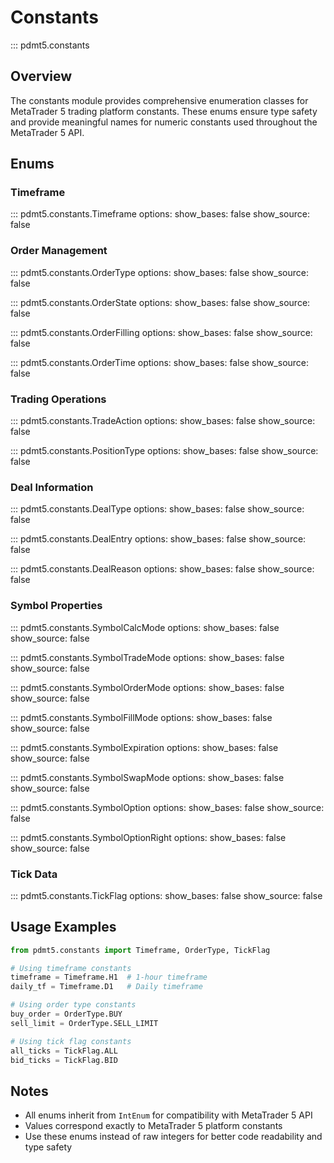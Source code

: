 # Constants

::: pdmt5.constants

## Overview

The constants module provides comprehensive enumeration classes for MetaTrader 5 trading platform constants. These enums ensure type safety and provide meaningful names for numeric constants used throughout the MetaTrader 5 API.

## Enums

### Timeframe
::: pdmt5.constants.Timeframe
    options:
      show_bases: false
      show_source: false

### Order Management
::: pdmt5.constants.OrderType
    options:
      show_bases: false
      show_source: false

::: pdmt5.constants.OrderState
    options:
      show_bases: false
      show_source: false

::: pdmt5.constants.OrderFilling
    options:
      show_bases: false
      show_source: false

::: pdmt5.constants.OrderTime
    options:
      show_bases: false
      show_source: false

### Trading Operations
::: pdmt5.constants.TradeAction
    options:
      show_bases: false
      show_source: false

::: pdmt5.constants.PositionType
    options:
      show_bases: false
      show_source: false

### Deal Information
::: pdmt5.constants.DealType
    options:
      show_bases: false
      show_source: false

::: pdmt5.constants.DealEntry
    options:
      show_bases: false
      show_source: false

::: pdmt5.constants.DealReason
    options:
      show_bases: false
      show_source: false

### Symbol Properties
::: pdmt5.constants.SymbolCalcMode
    options:
      show_bases: false
      show_source: false

::: pdmt5.constants.SymbolTradeMode
    options:
      show_bases: false
      show_source: false

::: pdmt5.constants.SymbolOrderMode
    options:
      show_bases: false
      show_source: false

::: pdmt5.constants.SymbolFillMode
    options:
      show_bases: false
      show_source: false

::: pdmt5.constants.SymbolExpiration
    options:
      show_bases: false
      show_source: false

::: pdmt5.constants.SymbolSwapMode
    options:
      show_bases: false
      show_source: false

::: pdmt5.constants.SymbolOption
    options:
      show_bases: false
      show_source: false

::: pdmt5.constants.SymbolOptionRight
    options:
      show_bases: false
      show_source: false

### Tick Data
::: pdmt5.constants.TickFlag
    options:
      show_bases: false
      show_source: false

## Usage Examples

```python
from pdmt5.constants import Timeframe, OrderType, TickFlag

# Using timeframe constants
timeframe = Timeframe.H1  # 1-hour timeframe
daily_tf = Timeframe.D1   # Daily timeframe

# Using order type constants
buy_order = OrderType.BUY
sell_limit = OrderType.SELL_LIMIT

# Using tick flag constants
all_ticks = TickFlag.ALL
bid_ticks = TickFlag.BID
```

## Notes

- All enums inherit from `IntEnum` for compatibility with MetaTrader 5 API
- Values correspond exactly to MetaTrader 5 platform constants
- Use these enums instead of raw integers for better code readability and type safety